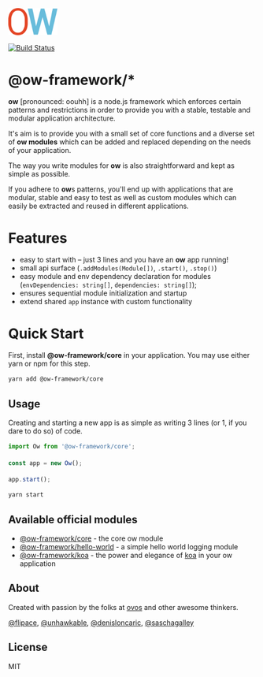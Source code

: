 <img src="_media/ow-logo.png" width="100" />

[![Build Status](https://travis-ci.org/ow-framework/ow-packages.svg?branch=master)](https://travis-ci.org/ow-framework/ow-packages)

# @ow-framework/*

**ow** [pronounced: oouhh] is a node.js framework which enforces certain patterns and restrictions in order to provide you with a stable, testable and modular application architecture.

It's aim is to provide you with a small set of core functions and a diverse set of **ow modules** which can be added and replaced depending on the needs of your application.

The way you write modules for **ow** is also straightforward and kept as simple as possible.

If you adhere to **ow**s patterns, you'll end up with applications that are modular, stable and easy to test as well as custom modules which can easily be extracted and reused in different applications.

# Features

- easy to start with – just 3 lines and you have an **ow** app running!
- small api surface (`.addModules(Module[])`, `.start()`, `.stop()`)
- easy module and env dependency declaration for modules (`envDependencies: string[]`, `dependencies: string[]`);
- ensures sequential module initialization and startup
- extend shared `app` instance with custom functionality

# Quick Start

First, install  **@ow-framework/core** in your application.
You may use either yarn or npm for this step.

```bash
yarn add @ow-framework/core
```

## Usage

Creating and starting a new app is as simple as writing 3 lines (or 1, if you dare to do so) of code.

```js
import Ow from '@ow-framework/core';

const app = new Ow();

app.start();
```

```bash
yarn start
```

## Available official modules

- [@ow-framework/core](packages/ow-core/README.md) - the core ow module
- [@ow-framework/hello-world](packages/ow-hello-world/README.md) - a simple hello world logging module
- [@ow-framework/koa](packages/ow-koa/README.md) - the power and elegance of [koa](https://github.com/koajs/koa) in your ow application

## About

Created with passion by the folks at [ovos](https://ovos.at) and
other awesome thinkers.

[@flipace](https://github.com/flipace),
[@unhawkable](https://github.com/unhawkable), [@denisloncaric](https://github.com/denisloncaric), [@saschagalley](https://github.com/saschagalley)

## License

MIT
